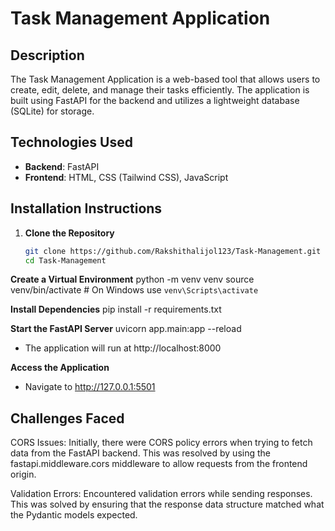 # Task Management Application

## Description

The Task Management Application is a web-based tool that allows users to create, edit, delete, and manage their tasks efficiently. The application is built using FastAPI for the backend and utilizes a lightweight database (SQLite) for storage.

## Technologies Used

- **Backend**: FastAPI
- **Frontend**: HTML, CSS (Tailwind CSS), JavaScript

## Installation Instructions

1. **Clone the Repository**
   ```bash
   git clone https://github.com/Rakshithalijol123/Task-Management.git
   cd Task-Management

**Create a Virtual Environment**
python -m venv venv
source venv/bin/activate  # On Windows use `venv\Scripts\activate`

**Install Dependencies**
pip install -r requirements.txt

**Start the FastAPI Server**
uvicorn app.main:app --reload

 - The application will run at http://localhost:8000

**Access the Application**
 - Navigate to http://127.0.0.1:5501


## Challenges Faced
CORS Issues: Initially, there were CORS policy errors when trying to fetch data from the FastAPI backend. This was resolved by using the fastapi.middleware.cors middleware to allow requests from the frontend origin.

Validation Errors: Encountered validation errors while sending responses. This was solved by ensuring that the response data structure matched what the Pydantic models expected.

